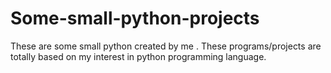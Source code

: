# Some-small-python-projects
These are some small python created by me .
These programs/projects are totally based on my interest in python programming language.
